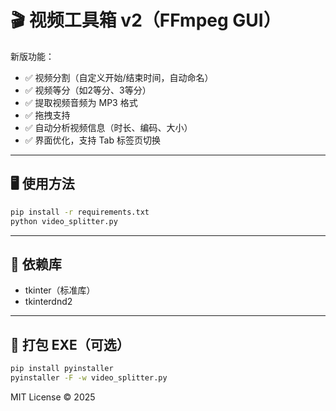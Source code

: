# 🎬 视频工具箱 v2（FFmpeg GUI）

新版功能：
- ✅ 视频分割（自定义开始/结束时间，自动命名）
- ✅ 视频等分（如2等分、3等分）
- ✅ 提取视频音频为 MP3 格式
- ✅ 拖拽支持
- ✅ 自动分析视频信息（时长、编码、大小）
- ✅ 界面优化，支持 Tab 标签页切换

---

## 🖥️ 使用方法

```bash
pip install -r requirements.txt
python video_splitter.py
```

---

## 📝 依赖库

- tkinter（标准库）
- tkinterdnd2

---

## 🧩 打包 EXE（可选）

```bash
pip install pyinstaller
pyinstaller -F -w video_splitter.py
```

MIT License © 2025
